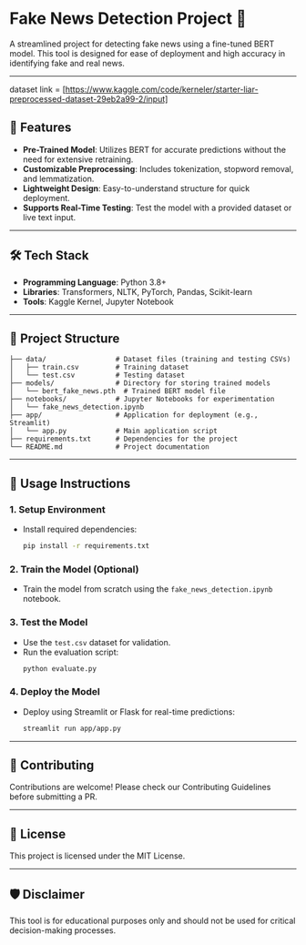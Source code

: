 # Fake News Detection Project 📰

A streamlined project for detecting fake news using a fine-tuned BERT model. This tool is designed for ease of deployment and high accuracy in identifying fake and real news.

---
dataset link = [https://www.kaggle.com/code/kerneler/starter-liar-preprocessed-dataset-29eb2a99-2/input]

## 🚀 Features
- **Pre-Trained Model**: Utilizes BERT for accurate predictions without the need for extensive retraining.
- **Customizable Preprocessing**: Includes tokenization, stopword removal, and lemmatization.
- **Lightweight Design**: Easy-to-understand structure for quick deployment.
- **Supports Real-Time Testing**: Test the model with a provided dataset or live text input.

---

## 🛠️ Tech Stack
- **Programming Language**: Python 3.8+
- **Libraries**: Transformers, NLTK, PyTorch, Pandas, Scikit-learn
- **Tools**: Kaggle Kernel, Jupyter Notebook

---

## 📂 Project Structure
```
├── data/                 # Dataset files (training and testing CSVs)
│   ├── train.csv         # Training dataset
│   └── test.csv          # Testing dataset
├── models/               # Directory for storing trained models
│   └── bert_fake_news.pth  # Trained BERT model file
├── notebooks/            # Jupyter Notebooks for experimentation
│   └── fake_news_detection.ipynb
├── app/                  # Application for deployment (e.g., Streamlit)
│   └── app.py            # Main application script
├── requirements.txt      # Dependencies for the project
└── README.md             # Project documentation
```

---

## 📝 Usage Instructions

### 1. Setup Environment
- Install required dependencies:
  ```bash
  pip install -r requirements.txt
  ```

### 2. Train the Model (Optional)
- Train the model from scratch using the `fake_news_detection.ipynb` notebook.

### 3. Test the Model
- Use the `test.csv` dataset for validation.
- Run the evaluation script:
  ```bash
  python evaluate.py
  ```

### 4. Deploy the Model
- Deploy using Streamlit or Flask for real-time predictions:
  ```bash
  streamlit run app/app.py
  ```

---

## 🤝 Contributing
Contributions are welcome! Please check our Contributing Guidelines before submitting a PR.

---

## 📜 License
This project is licensed under the MIT License.

---

## 🛡️ Disclaimer
This tool is for educational purposes only and should not be used for critical decision-making processes.

